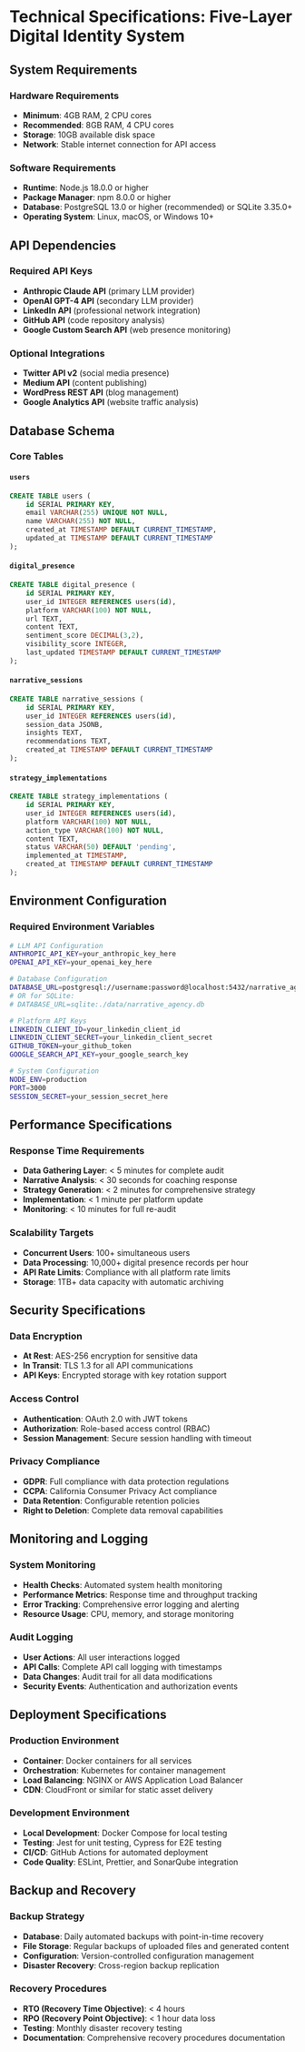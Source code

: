 # Technical Specifications: Five-Layer Digital Identity System

## System Requirements

### Hardware Requirements
- **Minimum**: 4GB RAM, 2 CPU cores
- **Recommended**: 8GB RAM, 4 CPU cores
- **Storage**: 10GB available disk space
- **Network**: Stable internet connection for API access

### Software Requirements
- **Runtime**: Node.js 18.0.0 or higher
- **Package Manager**: npm 8.0.0 or higher
- **Database**: PostgreSQL 13.0 or higher (recommended) or SQLite 3.35.0+
- **Operating System**: Linux, macOS, or Windows 10+

## API Dependencies

### Required API Keys
- **Anthropic Claude API** (primary LLM provider)
- **OpenAI GPT-4 API** (secondary LLM provider)
- **LinkedIn API** (professional network integration)
- **GitHub API** (code repository analysis)
- **Google Custom Search API** (web presence monitoring)

### Optional Integrations
- **Twitter API v2** (social media presence)
- **Medium API** (content publishing)
- **WordPress REST API** (blog management)
- **Google Analytics API** (website traffic analysis)

## Database Schema

### Core Tables

#### `users`
```sql
CREATE TABLE users (
    id SERIAL PRIMARY KEY,
    email VARCHAR(255) UNIQUE NOT NULL,
    name VARCHAR(255) NOT NULL,
    created_at TIMESTAMP DEFAULT CURRENT_TIMESTAMP,
    updated_at TIMESTAMP DEFAULT CURRENT_TIMESTAMP
);
```

#### `digital_presence`
```sql
CREATE TABLE digital_presence (
    id SERIAL PRIMARY KEY,
    user_id INTEGER REFERENCES users(id),
    platform VARCHAR(100) NOT NULL,
    url TEXT,
    content TEXT,
    sentiment_score DECIMAL(3,2),
    visibility_score INTEGER,
    last_updated TIMESTAMP DEFAULT CURRENT_TIMESTAMP
);
```

#### `narrative_sessions`
```sql
CREATE TABLE narrative_sessions (
    id SERIAL PRIMARY KEY,
    user_id INTEGER REFERENCES users(id),
    session_data JSONB,
    insights TEXT,
    recommendations TEXT,
    created_at TIMESTAMP DEFAULT CURRENT_TIMESTAMP
);
```

#### `strategy_implementations`
```sql
CREATE TABLE strategy_implementations (
    id SERIAL PRIMARY KEY,
    user_id INTEGER REFERENCES users(id),
    platform VARCHAR(100) NOT NULL,
    action_type VARCHAR(100) NOT NULL,
    content TEXT,
    status VARCHAR(50) DEFAULT 'pending',
    implemented_at TIMESTAMP,
    created_at TIMESTAMP DEFAULT CURRENT_TIMESTAMP
);
```

## Environment Configuration

### Required Environment Variables
```bash
# LLM API Configuration
ANTHROPIC_API_KEY=your_anthropic_key_here
OPENAI_API_KEY=your_openai_key_here

# Database Configuration
DATABASE_URL=postgresql://username:password@localhost:5432/narrative_agency
# OR for SQLite:
# DATABASE_URL=sqlite:./data/narrative_agency.db

# Platform API Keys
LINKEDIN_CLIENT_ID=your_linkedin_client_id
LINKEDIN_CLIENT_SECRET=your_linkedin_client_secret
GITHUB_TOKEN=your_github_token
GOOGLE_SEARCH_API_KEY=your_google_search_key

# System Configuration
NODE_ENV=production
PORT=3000
SESSION_SECRET=your_session_secret_here
```

## Performance Specifications

### Response Time Requirements
- **Data Gathering Layer**: < 5 minutes for complete audit
- **Narrative Analysis**: < 30 seconds for coaching response
- **Strategy Generation**: < 2 minutes for comprehensive strategy
- **Implementation**: < 1 minute per platform update
- **Monitoring**: < 10 minutes for full re-audit

### Scalability Targets
- **Concurrent Users**: 100+ simultaneous users
- **Data Processing**: 10,000+ digital presence records per hour
- **API Rate Limits**: Compliance with all platform rate limits
- **Storage**: 1TB+ data capacity with automatic archiving

## Security Specifications

### Data Encryption
- **At Rest**: AES-256 encryption for sensitive data
- **In Transit**: TLS 1.3 for all API communications
- **API Keys**: Encrypted storage with key rotation support

### Access Control
- **Authentication**: OAuth 2.0 with JWT tokens
- **Authorization**: Role-based access control (RBAC)
- **Session Management**: Secure session handling with timeout

### Privacy Compliance
- **GDPR**: Full compliance with data protection regulations
- **CCPA**: California Consumer Privacy Act compliance
- **Data Retention**: Configurable retention policies
- **Right to Deletion**: Complete data removal capabilities

## Monitoring and Logging

### System Monitoring
- **Health Checks**: Automated system health monitoring
- **Performance Metrics**: Response time and throughput tracking
- **Error Tracking**: Comprehensive error logging and alerting
- **Resource Usage**: CPU, memory, and storage monitoring

### Audit Logging
- **User Actions**: All user interactions logged
- **API Calls**: Complete API call logging with timestamps
- **Data Changes**: Audit trail for all data modifications
- **Security Events**: Authentication and authorization events

## Deployment Specifications

### Production Environment
- **Container**: Docker containers for all services
- **Orchestration**: Kubernetes for container management
- **Load Balancing**: NGINX or AWS Application Load Balancer
- **CDN**: CloudFront or similar for static asset delivery

### Development Environment
- **Local Development**: Docker Compose for local testing
- **Testing**: Jest for unit testing, Cypress for E2E testing
- **CI/CD**: GitHub Actions for automated deployment
- **Code Quality**: ESLint, Prettier, and SonarQube integration

## Backup and Recovery

### Backup Strategy
- **Database**: Daily automated backups with point-in-time recovery
- **File Storage**: Regular backups of uploaded files and generated content
- **Configuration**: Version-controlled configuration management
- **Disaster Recovery**: Cross-region backup replication

### Recovery Procedures
- **RTO (Recovery Time Objective)**: < 4 hours
- **RPO (Recovery Point Objective)**: < 1 hour data loss
- **Testing**: Monthly disaster recovery testing
- **Documentation**: Comprehensive recovery procedures documentation
